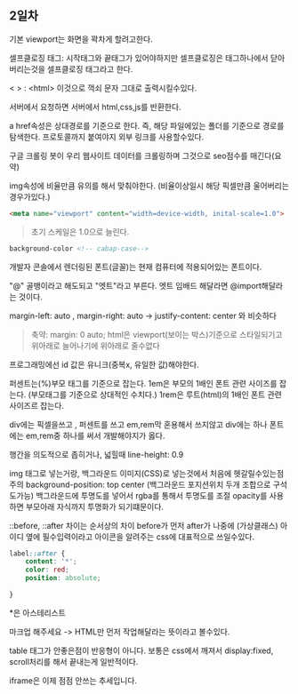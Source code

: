## 2일차
기본 viewport는 화면을 꽉차게 할려고한다.

셀프클로징 태그: 시작태그와 끝태그가 있어야하지만 셀프클로징은 태그하나에서 닫아버리는것을 셀프클로징 태그라고 한다.

&lt; &gt; : &lt;html&gt; 이것으로 꺽쇠 문자 그대로 출력시킬수있다.

서버에서 요청하면 서버에서 html,css,js를 반환한다.

a href속성은 상대경로를 기준으로 한다. 즉, 해당 파일에있는 폴더를 기준으로 경로를 탐색한다. 프로토콜까지 붙여야지 외부 링크를 사용할수있다.

구글 크롤링 봇이 우리 웹사이트 데이터를 크롤링하며 그것으로 seo점수를 매긴다(요약)

img속성에 비율만큼 유의를 해서 맞춰야한다. (비율이상일시 해당 픽셀만큼 울어버리는경우가있다.)

```HTML
<meta name="viewport" content="width=device-width, inital-scale=1.0">
```
> 초기 스케일은 1.0으로 늘린다.

```html
background-color <!-- cabap-case-->
```

개발자 콘솔에서 렌더링된 폰트(글꼴)는 현재 컴퓨터에 적용되어있는 폰트이다.

"@" 골뱅이라고 해도되고 "엣트"라고 부른다.
엣트 임배드 해달라면 @import해달라는 것이다.

margin-left: auto , margin-right: auto -> justify-content: center 와 비슷하다
> 축약: margin: 0 auto;
> html은 viewport(보이는 박스)기준으로 스타일되기고 위아래로 늘어나기에 위아래로 줄수없다

프로그래밍에선 id 값은 유니크(중복x, 유일한 값)해야한다.

퍼센트는(%)부모 태그를 기준으로 잡는다.
1em은 부모의 1배인 폰트 관련 사이즈를 잡는다. (부모태그를 기준으로 상대적인 수치다.)
1rem은 루트(html)의 1배인 폰트 관련 사이즈르 잡는다.

div에는 픽셀을쓰고 , 퍼센트를 쓰고 em,rem막 혼용해서 쓰지않고
div에는 하나 폰트에는 em,rem중 하나를 써서 개발해야지가 옳다.

행간을 의도적으로 좁히거나, 넓힐때 line-height: 0.9

img 태그로 넣는거랑, 백그라운드 이미지(CSS)로 넣는것에서 처음에 헷갈릴수있는점 주의
background-position: top center (백그라운드 포지션위치 두개 조합으로 구석도가능)
백그라운드에 투명도를 넣어서 rgba를 통해서 투명도를 조절 opacity를 사용하면 부모아래 자식까지 투명화가 되기떄문이다.

::before, ::after 차이는 순서상의 차이 before가 먼저 after가 나중에 (가상클래스)
아이디 옆에 필수입력이라고 아이콘을 알려주는 css에 대표적으로 쓰일수있다.
```CSS
label::after {
	content: '*';
	color: red;
	position: absolute;
	
}
```

\*은 아스테리스트

마크업 해주세요 -> HTML만 먼저 작업해달라는 뜻이라고 볼수있다.

table 태그가 안좋은점이 반응형이 아니다. 보통은 css에서 깨져서 display:fixed, scroll처리를 해서 끝내는게 일반적이다.

iframe은 이제 점점 안쓰는 추세입니다.